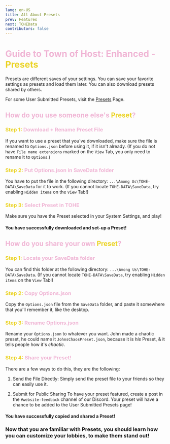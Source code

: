 ```yaml
---
lang: en-US
title: All About Presets
prev: Features
next: TOHEData
contributors: false
---
```


# <font color=#f0b6d5>Guide to Town of Host: Enhanced - <font color=#ebd326>Presets</font></font>

Presets are different saves of your settings. You can save your favorite settings as presets and load them later. You can also download presets shared by others. 

For some User Submitted Presets, visit the [Presets](/usc/Presets.html) Page.

## <font color=#f0b6d5>How do you use someone else's <font color=#ebd326>Preset</font>?</font>

### <font color=#f0b6d5><font color=#ebd326>Step 1:</font> Download + Rename Preset File</font>

If you want to use a preset that you've downloaded, make sure the file is renamed to `Options.json` before using it, if it isn't already. (If you do not have `File name extensions` marked on the `View` Tab, you only need to rename it to `Options`.)

### <font color=#f0b6d5><font color=#ebd326>Step 2:</font> Put Options.json in SaveData folder</font>

You have to put the file in the following directory: `...\Among Us\TOHE-DATA\SaveData` for it to work. (If you cannot locate `TOHE-DATA\SaveData`, try enabling `Hidden items` on the `View` Tab!)

### <font color=#f0b6d5><font color=#ebd326>Step 3:</font> Select Preset in TOHE</font>

Make sure you have the Preset selected in your System Settings, and play!

#### You have successfully downloaded and set-up a Preset!

## <font color=#f0b6d5>How do you share your own <font color=#ebd326>Preset</font>?</font>

### <font color=#f0b6d5><font color=#ebd326>Step 1:</font> Locate your SaveData folder</font>

You can find this folder at the following directory: `...\Among Us\TOHE-DATA\SaveData`. (If you cannot locate `TOHE-DATA\SaveData`, try enabling `Hidden items` on the `View` Tab!)

### <font color=#f0b6d5><font color=#ebd326>Step 2:</font> Copy Options.json</font>

Copy the `Options.json` file from the `SaveData` folder, and paste it somewhere that you'll remember it, like the desktop.

### <font color=#f0b6d5><font color=#ebd326>Step 3:</font> Rename Options.json</font>

Rename your `Options.json` to whatever you want. John made a chaotic preset, he could name it `JohnsChaosPreset.json`, because it is <i>his</i> Preset, & it tells people how it's <i>chaotic</i>. 

### <font color=#f0b6d5><font color=#ebd326>Step 4:</font> Share your Preset!</font>

There are a few ways to do this, they are the following:

1. Send the File Directly: Simply send the preset file to your friends so they can easily use it.

2. Submit for Public Sharing To have your preset featured, create a post in the `#website-feedback` channel of our Discord. Your preset will have a chance to be added to the User Submitted Presets page!

#### You have successfully copied and shared a Preset!

### Now that you are familiar with Presets, you should learn how you can customize your lobbies, to make them stand out!